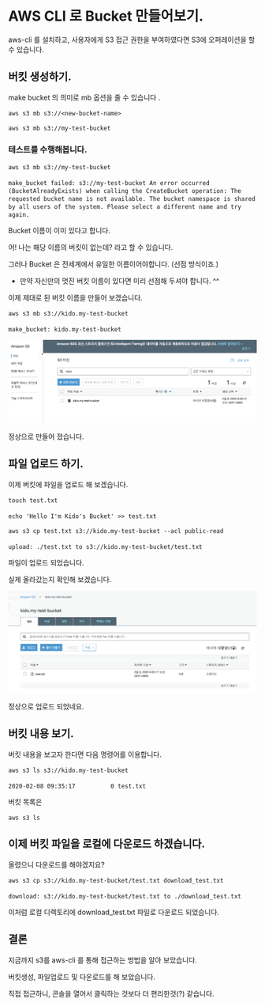 # AWS CLI 로 Bucket 만들어보기.

aws-cli 를 설치하고, 사용자에게 S3 접근 권한을 부여하였다면 S3에 오퍼레이션을 할 수 있습니다.

## 버킷 생성하기.

make bucket 의 의미로 mb 옵션을 줄 수 있습니다 .

```
aws s3 mb s3://<new-bucket-name>
```

```
aws s3 mb s3://my-test-bucket
```

### 테스트를 수행해봅니다.

```
aws s3 mb s3://my-test-bucket

make_bucket failed: s3://my-test-bucket An error occurred (BucketAlreadyExists) when calling the CreateBucket operation: The requested bucket name is not available. The bucket namespace is shared by all users of the system. Please select a different name and try again.
```

Bucket 이름이 이미 있다고 합니다.

어! 나는 해당 이름의 버킷이 없는데? 라고 할 수 있습니다.

그러나 Bucket 은 전세계에서 유일한 이름이어야합니다. (선점 방식이죠.)

- 만약 자신만의 멋진 버킷 이름이 있다면 미리 선점해 두셔야 합니다. ^^

이제 제대로 된 버킷 이름을 만들어 보겠습니다.

```
aws s3 mb s3://kido.my-test-bucket

make_bucket: kido.my-test-bucket
```

![aws-s3-mb.png](./imgs/aws-s3-mb.png)

정상으로 만들어 졌습니다.

## 파일 업로드 하기.

이제 버킷에 파일을 업로드 해 보겠습니다.

```
touch test.txt

echo 'Hello I'm Kido's Bucket' >> test.txt
```

```
aws s3 cp test.txt s3://kido.my-test-bucket --acl public-read

upload: ./test.txt to s3://kido.my-test-bucket/test.txt
```

파일이 업로드 되었습니다.

실제 올라갔는지 확인해 보겠습니다.

![aws-s3-mb-02.png](./imgs/aws-s3-mb-02.png)

정상으로 업로드 되었네요. 

## 버킷 내용 보기. 

버킷 내용을 보고자 한다면 다음 명령어를 이용합니다. 

```
aws s3 ls s3://kido.my-test-bucket

2020-02-08 09:35:17          0 test.txt
```

버킷 목록은 

```
aws s3 ls
```

## 이제 버킷 파일을 로컬에 다운로드 하겠습니다. 

올렸으니 다운로드를 해야겠지요? 

```
aws s3 cp s3://kido.my-test-bucket/test.txt download_test.txt

download: s3://kido.my-test-bucket/test.txt to ./download_test.txt
```

이처럼 로컬 디렉토리에 download_test.txt 파일로 다운로드 되었습니다. 

## 결론

지금까지 s3를 aws-cli 를 통해 접근하는 방법을 알아 보았습니다. 

버킷생성, 파일업로드 및 다운로드를 해 보았습니다. 

직접 접근하니, 콘솔을 열어서 클릭하는 것보다 더 편리한것(?) 같습니다. 
